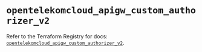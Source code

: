 # `opentelekomcloud_apigw_custom_authorizer_v2`

Refer to the Terraform Registry for docs: [`opentelekomcloud_apigw_custom_authorizer_v2`](https://registry.terraform.io/providers/opentelekomcloud/opentelekomcloud/1.36.29/docs/resources/apigw_custom_authorizer_v2).
